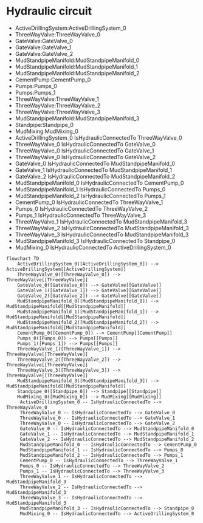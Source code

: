 # Hydraulic circuit
- ActiveDrillingSystem:ActiveDrillingSystem_0
- ThreeWayValve:ThreeWayValve_0
- GateValve:GateValve_0
- GateValve:GateValve_1
- GateValve:GateValve_2
- MudStandpipeManifold:MudStandpipeManifold_0
- MudStandpipeManifold:MudStandpipeManifold_1
- MudStandpipeManifold:MudStandpipeManifold_2
- CementPump:CementPump_0
- Pumps:Pumps_0
- Pumps:Pumps_1
- ThreeWayValve:ThreeWayValve_1
- ThreeWayValve:ThreeWayValve_2
- ThreeWayValve:ThreeWayValve_3
- MudStandpipeManifold:MudStandpipeManifold_3
- Standpipe:Standpipe_0
- MudMixing:MudMixing_0
- ActiveDrillingSystem_0 IsHydraulicConnectedTo ThreeWayValve_0
- ThreeWayValve_0 IsHydraulicConnectedTo GateValve_0
- ThreeWayValve_0 IsHydraulicConnectedTo GateValve_1
- ThreeWayValve_0 IsHydraulicConnectedTo GateValve_2
- GateValve_0 IsHydraulicConnectedTo MudStandpipeManifold_0
- GateValve_1 IsHydraulicConnectedTo MudStandpipeManifold_1
- GateValve_2 IsHydraulicConnectedTo MudStandpipeManifold_2
- MudStandpipeManifold_0 IsHydraulicConnectedTo CementPump_0
- MudStandpipeManifold_1 IsHydraulicConnectedTo Pumps_0
- MudStandpipeManifold_2 IsHydraulicConnectedTo Pumps_1
- CementPump_0 IsHydraulicConnectedTo ThreeWayValve_1
- Pumps_0 IsHydraulicConnectedTo ThreeWayValve_2
- Pumps_1 IsHydraulicConnectedTo ThreeWayValve_3
- ThreeWayValve_1 IsHydraulicConnectedTo MudStandpipeManifold_3
- ThreeWayValve_2 IsHydraulicConnectedTo MudStandpipeManifold_3
- ThreeWayValve_3 IsHydraulicConnectedTo MudStandpipeManifold_3
- MudStandpipeManifold_3 IsHydraulicConnectedTo Standpipe_0
- MudMixing_0 IsHydraulicConnectedTo ActiveDrillingSystem_0
```mermaid
flowchart TD
	ActiveDrillingSystem_0([ActiveDrillingSystem_0]) --> ActiveDrillingSystem[[ActiveDrillingSystem]]
	ThreeWayValve_0([ThreeWayValve_0]) --> ThreeWayValve[[ThreeWayValve]]
	GateValve_0([GateValve_0]) --> GateValve[[GateValve]]
	GateValve_1([GateValve_1]) --> GateValve[[GateValve]]
	GateValve_2([GateValve_2]) --> GateValve[[GateValve]]
	MudStandpipeManifold_0([MudStandpipeManifold_0]) --> MudStandpipeManifold[[MudStandpipeManifold]]
	MudStandpipeManifold_1([MudStandpipeManifold_1]) --> MudStandpipeManifold[[MudStandpipeManifold]]
	MudStandpipeManifold_2([MudStandpipeManifold_2]) --> MudStandpipeManifold[[MudStandpipeManifold]]
	CementPump_0([CementPump_0]) --> CementPump[[CementPump]]
	Pumps_0([Pumps_0]) --> Pumps[[Pumps]]
	Pumps_1([Pumps_1]) --> Pumps[[Pumps]]
	ThreeWayValve_1([ThreeWayValve_1]) --> ThreeWayValve[[ThreeWayValve]]
	ThreeWayValve_2([ThreeWayValve_2]) --> ThreeWayValve[[ThreeWayValve]]
	ThreeWayValve_3([ThreeWayValve_3]) --> ThreeWayValve[[ThreeWayValve]]
	MudStandpipeManifold_3([MudStandpipeManifold_3]) --> MudStandpipeManifold[[MudStandpipeManifold]]
	Standpipe_0([Standpipe_0]) --> Standpipe[[Standpipe]]
	MudMixing_0([MudMixing_0]) --> MudMixing[[MudMixing]]
	 ActiveDrillingSystem_0 -- IsHydraulicConnectedTo --> ThreeWayValve_0 
	 ThreeWayValve_0 -- IsHydraulicConnectedTo --> GateValve_0 
	 ThreeWayValve_0 -- IsHydraulicConnectedTo --> GateValve_1 
	 ThreeWayValve_0 -- IsHydraulicConnectedTo --> GateValve_2 
	 GateValve_0 -- IsHydraulicConnectedTo --> MudStandpipeManifold_0 
	 GateValve_1 -- IsHydraulicConnectedTo --> MudStandpipeManifold_1 
	 GateValve_2 -- IsHydraulicConnectedTo --> MudStandpipeManifold_2 
	 MudStandpipeManifold_0 -- IsHydraulicConnectedTo --> CementPump_0 
	 MudStandpipeManifold_1 -- IsHydraulicConnectedTo --> Pumps_0 
	 MudStandpipeManifold_2 -- IsHydraulicConnectedTo --> Pumps_1 
	 CementPump_0 -- IsHydraulicConnectedTo --> ThreeWayValve_1 
	 Pumps_0 -- IsHydraulicConnectedTo --> ThreeWayValve_2 
	 Pumps_1 -- IsHydraulicConnectedTo --> ThreeWayValve_3 
	 ThreeWayValve_1 -- IsHydraulicConnectedTo --> MudStandpipeManifold_3 
	 ThreeWayValve_2 -- IsHydraulicConnectedTo --> MudStandpipeManifold_3 
	 ThreeWayValve_3 -- IsHydraulicConnectedTo --> MudStandpipeManifold_3 
	 MudStandpipeManifold_3 -- IsHydraulicConnectedTo --> Standpipe_0 
	 MudMixing_0 -- IsHydraulicConnectedTo --> ActiveDrillingSystem_0 
```
